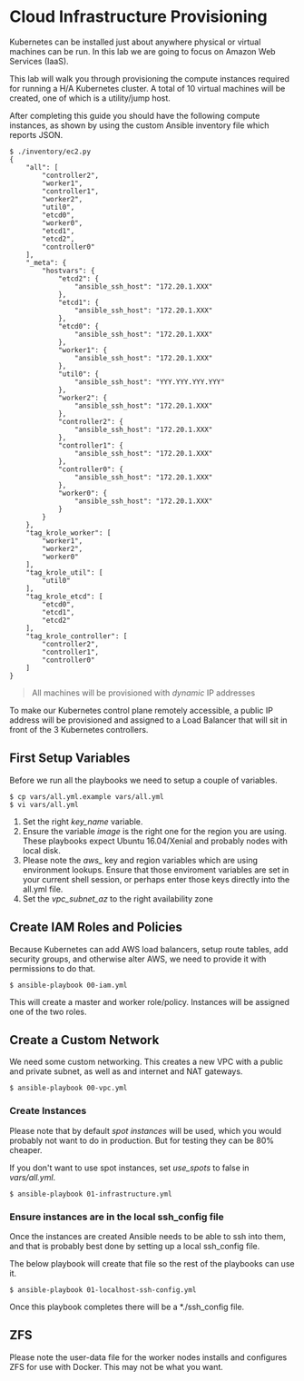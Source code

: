 # Cloud Infrastructure Provisioning

Kubernetes can be installed just about anywhere physical or virtual machines can be run. In this lab we are going to focus on Amazon Web Services (IaaS).

This lab will walk you through provisioning the compute instances required for running a H/A Kubernetes cluster. A total of 10 virtual machines will be created, one of which is a utility/jump host.

After completing this guide you should have the following compute instances, as shown by using the custom Ansible inventory file which reports JSON. 

````
$ ./inventory/ec2.py 
{
    "all": [
        "controller2", 
        "worker1", 
        "controller1", 
        "worker2", 
        "util0", 
        "etcd0", 
        "worker0", 
        "etcd1", 
        "etcd2", 
        "controller0"
    ], 
    "_meta": {
        "hostvars": {
            "etcd2": {
                "ansible_ssh_host": "172.20.1.XXX"
            }, 
            "etcd1": {
                "ansible_ssh_host": "172.20.1.XXX"
            }, 
            "etcd0": {
                "ansible_ssh_host": "172.20.1.XXX"
            }, 
            "worker1": {
                "ansible_ssh_host": "172.20.1.XXX"
            }, 
            "util0": {
                "ansible_ssh_host": "YYY.YYY.YYY.YYY"
            }, 
            "worker2": {
                "ansible_ssh_host": "172.20.1.XXX"
            }, 
            "controller2": {
                "ansible_ssh_host": "172.20.1.XXX"
            }, 
            "controller1": {
                "ansible_ssh_host": "172.20.1.XXX"
            }, 
            "controller0": {
                "ansible_ssh_host": "172.20.1.XXX"
            }, 
            "worker0": {
                "ansible_ssh_host": "172.20.1.XXX"
            }
        }
    }, 
    "tag_krole_worker": [
        "worker1", 
        "worker2", 
        "worker0"
    ], 
    "tag_krole_util": [
        "util0"
    ], 
    "tag_krole_etcd": [
        "etcd0", 
        "etcd1", 
        "etcd2"
    ], 
    "tag_krole_controller": [
        "controller2", 
        "controller1", 
        "controller0"
    ]
}

````

> All machines will be provisioned with *dynamic* IP addresses

To make our Kubernetes control plane remotely accessible, a public IP address will be provisioned and assigned to a Load Balancer that will sit in front of the 3 Kubernetes controllers.

## First Setup Variables

Before we run all the playbooks we need to setup a couple of variables.

```
$ cp vars/all.yml.example vars/all.yml
$ vi vars/all.yml
```

1. Set the right *key_name* variable.
1. Ensure the variable *image* is the right one for the region you are using. These playbooks expect Ubuntu 16.04/Xenial and probably nodes with local disk.
1. Please note the *aws_* key and region variables which are using environment lookups. Ensure that those enviroment variables are set in your current shell session, or perhaps enter those keys directly into the all.yml file.
1. Set the *vpc_subnet_az* to the right availability zone

## Create IAM Roles and Policies

Because Kubernetes can add AWS load balancers, setup route tables, add security groups, and otherwise alter AWS, we need to provide it with permissions to do that.

```
$ ansible-playbook 00-iam.yml
```

This will create a master and worker role/policy. Instances will be assigned one of the two roles.

## Create a Custom Network

We need some custom networking. This creates a new VPC with a public and private subnet, as well as and internet and NAT gateways.

```
$ ansible-playbook 00-vpc.yml
```

### Create Instances

Please note that by default *spot instances* will be used, which you would probably not want to do in production. But for testing they can be 80% cheaper.

If you don't want to use spot instances, set *use_spots* to false in *vars/all.yml*.


```
$ ansible-playbook 01-infrastructure.yml
```

### Ensure instances are in the local ssh_config file

Once the instances are created Ansible needs to be able to ssh into them, and that is probably best done by setting up a local ssh_config file.

The below playbook will create that file so the rest of the playbooks can use it.

```
$ ansible-playbook 01-localhost-ssh-config.yml
```

Once this playbook completes there will be a *./ssh_config file.

## ZFS

Please note the user-data file for the worker nodes installs and configures ZFS for use with Docker. This may not be what you want.
